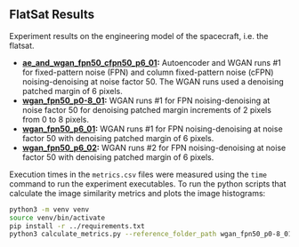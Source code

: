 ## FlatSat Results
Experiment results on the engineering model of the spacecraft, i.e. the flatsat.

- **[ae_and_wgan_fpn50_cfpn50_p6_01](./ae_and_wgan_fpn50_cfpn50_p6_01):** Autoencoder and WGAN runs \#1 for fixed-pattern noise (FPN) and column fixed-pattern noise (cFPN) noising-denoising at noise factor 50. The WGAN runs used a denoising patched margin of 6 pixels.
- **[wgan_fpn50_p0-8_01](./wgan_fpn50_p0-8_01):** WGAN runs \#1 for FPN noising-denoising at noise factor 50 for denoising patched margin increments of 2 pixels from 0 to 8 pixels.
- **[wgan_fpn50_p6_01](./wgan_fpn50_p6_01):** WGAN runs \#1 for FPN noising-denoising at noise factor 50 with denoising patched margin of 6 pixels.
- **[wgan_fpn50_p6_02](./wgan_fpn50_p6_02):** WGAN runs \#2 for FPN noising-denoising at noise factor 50 with denoising patched margin of 6 pixels.

Execution times in the `metrics.csv` files were measured using the `time` command to run the experiment executables. To run the python scripts that calculate the image similarity metrics and plots the image histograms:

```bash
python3 -m venv venv
source venv/bin/activate
pip install -r ../requirements.txt
python3 calculate_metrics.py --reference_folder_path wgan_fpn50_p0-8_01 --noise fpn50
```
